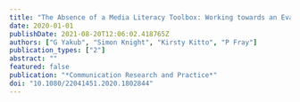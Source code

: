 ```yaml
---
title: "The Absence of a Media Literacy Toolbox: Working towards an Evaluation Tool"
date: 2020-01-01
publishDate: 2021-08-20T12:06:02.418765Z
authors: ["G Yakub", "Simon Knight", "Kirsty Kitto", "P Fray"]
publication_types: ["2"]
abstract: ""
featured: false
publication: "*Communication Research and Practice*"
doi: "10.1080/22041451.2020.1802844"
---
```


